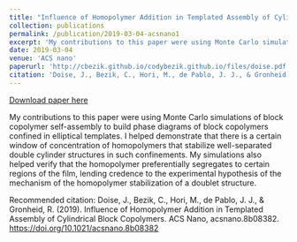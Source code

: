 ```yaml
---
title: "Influence of Homopolymer Addition in Templated Assembly of Cylindrical Block Copolymers"
collection: publications
permalink: /publication/2019-03-04-acsnano1
excerpt: 'My contributions to this paper were using Monte Carlo simulations of block copolymer self-assembly to build phase diagrams of block copolymers confined in elliptical templates.  I helped demonstrate that there is a certain window of concentration of homopolymers that stabilize well-separated double cylinder structures in such confinements.  My simulations also helped verify that the homopolymer preferentially segregates to certain regions of the film, lending credence to the experimental hypothesis of the mechanism of the homopolymer stabilization of a doublet structure.'
date: 2019-03-04
venue: 'ACS nano'
paperurl: 'http://cbezik.github.io/codybezik.github.io/files/doise.pdf'
citation: 'Doise, J., Bezik, C., Hori, M., de Pablo, J. J., & Gronheid, R. (2019). Influence of Homopolymer Addition in Templated Assembly of Cylindrical Block Copolymers. ACS Nano, acsnano.8b08382. https://doi.org/10.1021/acsnano.8b08382'
---
```


<a href='http://cbezik.github.io/codybezik.github.io/files/doise.pdf'>Download paper here</a>

My contributions to this paper were using Monte Carlo simulations of block copolymer self-assembly to build phase diagrams of block copolymers confined in elliptical templates.  I helped demonstrate that there is a certain window of concentration of homopolymers that stabilize well-separated double cylinder structures in such confinements.  My simulations also helped verify that the homopolymer preferentially segregates to certain regions of the film, lending credence to the experimental hypothesis of the mechanism of the homopolymer stabilization of a doublet structure.

Recommended citation: Doise, J., Bezik, C., Hori, M., de Pablo, J. J., & Gronheid, R. (2019). Influence of Homopolymer Addition in Templated Assembly of Cylindrical Block Copolymers. ACS Nano, acsnano.8b08382. https://doi.org/10.1021/acsnano.8b08382
